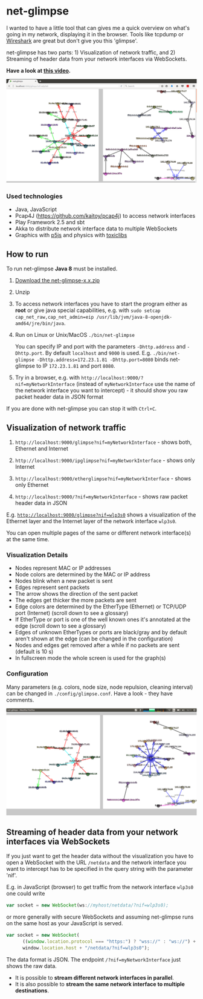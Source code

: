 # net-glimpse

I wanted to have a little tool that can gives me a quick overview on what's going in my network, displaying it in the browser. Tools like tcpdump or [Wireshark](https://www.wireshark.org/) are great but don't give you this 'glimpse'.

net-glimpse has two parts: 1) Visualization of network traffic, and 2) Streaming of header data from your network interfaces via WebSockets.

**Have a look at [this video](https://youtu.be/-ICbIZWSxSQ).**

![screenshot](docs/screenshot3.png)

### Used technologies

* Java, JavaScript
* Pcap4J (https://github.com/kaitoy/pcap4j) to access network interfaces
* Play Framework 2.5 and sbt
* Akka to distribute network interface data to multiple WebSockets
* Graphics with [p5js](https://p5js.org/) and physics with [toxiclibs](https://github.com/hapticdata/toxiclibsjs)

## How to run

To run net-glimpse **Java 8** must be installed.

1. [Download the net-glimpse-x.x.zip](https://github.com/kristian-lange/net-glimpse/releases)

1. Unzip

1. To access network interfaces you have to start the program either as **root** or give java special capabilities, e.g. with `sudo setcap cap_net_raw,cap_net_admin=eip /usr/lib/jvm/java-8-openjdk-amd64/jre/bin/java`.

1. Run on Linux or Unix/MacOS `./bin/net-glimpse`
   
   You can specify IP and port with the parameters `-Dhttp.address` and `-Dhttp.port`. By default `localhost` and `9000` is used. E.g. `./bin/net-glimpse -Dhttp.address=172.23.1.81 -Dhttp.port=8080` binds net-glimpse to IP `172.23.1.81` and port `8080`.

1. Try in a browser, e.g. with `http://localhost:9000/?nif=myNetworkInterface` (instead of `myNetworkInterface` use the name of the network interface you want to intercept) - it should show you raw packet header data in JSON format

If you are done with net-glimpse you can stop it with `Ctrl+C`.

## Visualization of network traffic

1. `http://localhost:9000/glimpse?nif=myNetworkInterface` - shows both, Ethernet and Internet
   
1. `http://localhost:9000/ipglimpse?nif=myNetworkInterface` - shows only Internet
   
1. `http://localhost:9000/etherglimpse?nif=myNetworkInterface` - shows only Ethernet

1. `http://localhost:9000/?nif=myNetworkInterface` - shows raw packet header data in JSON

E.g. [`http://localhost:9000/glimpse?nif=wlp3s0`](http://localhost:9000/glimpse?nif=wlp3s0) shows a visualization of the Ethernet layer and the Internet layer of the network interface `wlp3s0`.

You can open multiple pages of the same or different network interface(s) at the same time.

### Visualization Details 

* Nodes represent MAC or IP addresses
* Node colors are determined by the MAC or IP address
* Nodes blink when a new packet is sent
* Edges represent sent packets
* The arrow shows the direction of the sent packet
* The edges get thicker the more packets are sent
* Edge colors are determined by the EtherType (Ethernet) or TCP/UDP port (Internet) (scroll down to see a glossary)
* If EtherType or port is one of the well known ones it's annotated at the edge (scroll down to see a glossary)
* Edges of unknown EtherTypes or ports are black/gray and by default aren't shown at the edge (can be changed in the configuration)
* Nodes and edges get removed after a while if no packets are sent (default is 10 s)
* In fullscreen mode the whole screen is used for the graph(s)

### Configuration

Many parameters (e.g. colors, node size, node repulsion, cleaning interval) can be changed in `./config/glimpse.conf`. Have a look - they have comments.

![screenshot](docs/screenshot2.png)


## Streaming of header data from your network interfaces via WebSockets

If you just want to get the header data without the visualization you have to open a WebSocket with the URL `/netdata` and the network interface you want to intercept has to be specified in the query string with the parameter 'nif'. 

E.g. in JavaScript (browser) to get traffic from the network interface `wlp3s0` one could write

```javascript
var socket = new WebSocket(ws://myhost/netdata/?nif=wlp3s0);
```

or more generally with secure WebSockets and assuming net-glimpse runs on the same host as your JavaScript is served.

```javascript
var socket = new WebSocket(
      ((window.location.protocol === "https:") ? "wss://" : "ws://") +
      window.location.host + "/netdata/?nif=wlp3s0");
```

The data format is JSON. The endpoint `/?nif=myNetworkInterface` just shows the raw data.

* It is possible to **stream different network interfaces in parallel**.
* It is also possible to **stream the same network interface to multiple destinations**.

